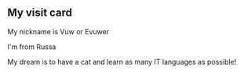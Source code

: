## My visit card

 My nickname is Vuw or Evuwer
 
 I'm from Russa 

My dream is to have a cat and learn as many IT languages as possible!